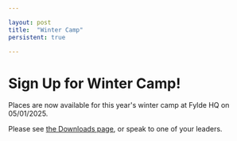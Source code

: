 ```yaml
---

layout: post
title:  "Winter Camp"
persistent: true

---
```


# Sign Up for Winter Camp!

Places are now available for this year's winter camp at Fylde HQ on 05/01/2025.

Please see [the Downloads page](/downloads.html), or speak to one of your leaders.
